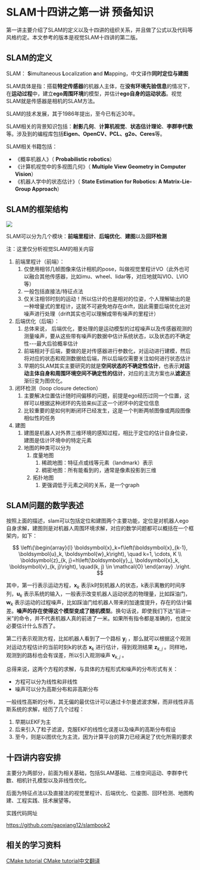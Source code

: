 # SLAM十四讲之第一讲 预备知识



第一讲主要介绍了SLAM的定义以及十四讲的组织关系，并且做了公式以及代码等风格约定。本文参考的版本是视觉SLAM十四讲的第二版。

<!--more-->

## SLAM的定义

SLAM： **S**imultaneous **L**ocalization **a**nd **M**apping，中文译作**同时定位与建图**

SLAM具体是指：搭载**特定传感器**的机器人主体，在**没有环境先验信息**的情况下，在**运动过程**中，建立**ego周围环境**的模型，并估计**ego自身的运动状态**。视觉SLAM就是传感器是相机的SLAM方法。

SLAM的技术发展，其于1986年提出，至今已有近30年。

SLAM相关的背景知识包括：**射影几何**、**计算机视觉**、**状态估计理论**、**李群李代数**等。涉及到的编程库包括**Eigen、OpenCV、PCL、g2o、Ceres**等。

SLAM相关书籍包括：

- 《概率机器人》（ **Probabilistic robotics**）
- 《计算机视觉中的多视图几何》（ **Multiple View Geometry in Computer Vision**）
- 《机器人学中的状态估计》（ **State Estimation for Robotics: A Matrix-Lie-Group Approach**）

## SLAM的框架结构

![](https://pictures-1309138036.cos.ap-nanjing.myqcloud.com/img/20221106231200.png)

SLAM可以分为几个模块：**前端里程计**、**后端优化**、**建图**以及**回环检测**

注：这里仅分析视觉SLAM的相关内容

1. 前端里程计（前端）：
	1. 仅使用相邻几帧图像来估计相机的pose，叫做视觉里程计VO（此外也可以融合其他传感器，比如imu、wheel、lidar等，对应地就叫VIO、LVIO等）
	2. 一般包括直接法/特征点法
	3. 仅关注相邻时刻的运动！所以估计的也是相对的位姿，个人理解输出的是一种增量式的里程计，这就不可避免地存在drift，因此需要后端优化出对噪声进行处理（drift其实也可以理解成带有噪声的里程计）
2. 后端优化（后端）：
	1. 总体来说，  后端优化，要处理的是运动模型的过程噪声以及传感器观测的测量噪声，要从这些带有噪声的数据中估计系统状态，以及状态的不确定性---最大后验概率估计
	2. 前端相对于后端，要做的是对传感器进行参数化，对运动进行建模，然后将对应的状态和观测数据给后端，所以后端仅需要关注如何进行状态估计
	3. 早期的SLAM其实主要研究的就是**空间状态的不确定性估计**，也表示**对运动主体自身和周围环境空间不确定性的估计**，对应的主流方案也从**滤波**逐渐衍变为图优化。
3. 闭环检测（loop closure detection）
	1. 主要解决位置估计随时间偏移的问题，前提是ego经历过同一个位置，这样可以根据这种闭环的先验来纠正这一个闭环中的定位信息
	2. 比较重要的是如何判断闭环已经发生，这是一个判断两帧图像或两段图像相似性的任务
4. 建图
	1. 建图是机器人对外界三维环境的感知过程，相比于定位的估计自身位姿，建图是估计环境中的特定元素
	2. 地图的种类可以分为
		1. 度量地图
			1. 稀疏地图：特征点或线等元素（landmark）表示
			2. 稠密地图：所有能看到的，通常是像素投影到三维
		2. 拓扑地图
			1. 更强调低于元素之间的关系，是一个graph

## SLAM问题的数学表述

按照上面的描述，slam可以包括定位和建图两个主要功能，定位是对机器人ego自身求解，建图则是对机器人周围环境求解，对应的数学问题都可以概括在一个框架内，如下：

$$
\left\{\begin{array}{l}
\boldsymbol{x}_k=f\left(\boldsymbol{x}_{k-1}, \boldsymbol{u}_k, \boldsymbol{w}_k\right), \quad k=1, \cdots, K \\
\boldsymbol{z}_{k, j}=h\left(\boldsymbol{y}_j, \boldsymbol{x}_k, \boldsymbol{v}_{k, j}\right), \quad(k, j) \in \mathcal{O}
\end{array} .\right.
$$

其中，第一行表示运动方程，$\boldsymbol{x}_k$ 表示k时刻机器人的状态，k表示离散的时间序列，$\boldsymbol{u}_k$ 表示系统的输入，一般表示改变机器人运动状态的物理量，比如踩油门，$\boldsymbol{w}_k$ 表示运动的过程噪声，比如踩油门给机器人带来的加速度提升，存在的估计偏差。**噪声的存在使得这个模型变成了随机模型**。换句话说，即使我们下达“前进一米”的命令，并不代表机器人真的前进了一米。如果所有指令都是准确的，也就没必要估计什么东西了。

第二行表示观测方程，比如机器人看到了一个路标 $\boldsymbol{y}_j$ ，那么就可以根据这个观测对运动方程估计的当前时刻k的状态 $\boldsymbol{x}_k$ 进行估计，得到观测结果 $\boldsymbol{z}_{k, j}$ 。同样地，观测到的路标也会有误差，所以引入观测噪声 $\boldsymbol{v}_{k, j}$ 。

总得来说，这两个方程的求解，与具体的方程形式和噪声的分布形式有关：
- 方程可以分为线性和非线性
- 噪声可以分为高斯分布和非高斯分布

一般线性高斯的分布，其无偏的最优估计可以通过卡尔曼滤波求解，而非线性非高斯系统的求解，经历了几个过程：
1. 早期以EKF为主
2. 后来引入了粒子滤波，克服EKF的线性化误差以及噪声的高斯分布假设
3. 至今，则是以图优化为主流，因为计算平台的算力已经满足了优化所需的要求

## 十四讲内容安排

主要分为两部分，前面为相关基础，包括SLAM基础、三维空间运动、李群李代数、相机针孔模型以及非线性优化。

后面为特征点法以及直接法的视觉里程计、后端优化、位姿图、回环检测、地图构建、工程实践、技术展望等。

实践代码网址

https://github.com/gaoxiang12/slambook2

## 相关的学习资料

[CMake tutorial ](https://cmake.org/cmake/help/latest/guide/tutorial/index.html)
[CMake tutorial中文翻译](https://blog.csdn.net/weixin_39408343/article/details/102951335)

